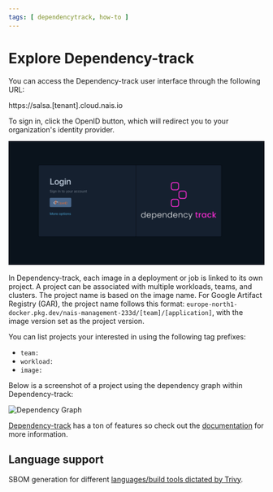 ```yaml
---
tags: [ dependencytrack, how-to ]
---
```


# Explore Dependency-track

You can access the Dependency-track user interface through the following URL:

https://salsa.[tenant].cloud.nais.io

To sign in, click the OpenID button, which will redirect you to your organization's identity provider.

![Dependency Login](../../../assets/salsa-login.png)

In Dependency-track, each image in a deployment or job is linked to its own project.
A project can be associated with multiple workloads, teams, and clusters.
The project name is based on the image name. For Google Artifact Registry (GAR),
the project name follows this format: `europe-north1-docker.pkg.dev/nais-management-233d/[team]/[application]`,
with the image version set as the project version.

You can list projects your interested in using the following tag prefixes:

* `team:`
* `workload:`
* `image:`

Below is a screenshot of a project using the dependency graph within Dependency-track:

![Dependency Graph](../../../assets/salsa-graph.png)

[Dependency-track](https://dependencytrack.org/) has a ton of features so check out
the [documentation](https://docs.dependencytrack.org/) for more information.

## Language support

SBOM generation for
different [languages/build tools dictated by Trivy](https://aquasecurity.github.io/trivy/v0.56/docs/scanner/vulnerability/#supported-languages).
